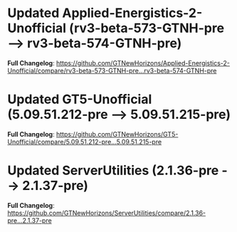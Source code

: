 # Updated Applied-Energistics-2-Unofficial (rv3-beta-573-GTNH-pre -->  rv3-beta-574-GTNH-pre)
**Full Changelog**: https://github.com/GTNewHorizons/Applied-Energistics-2-Unofficial/compare/rv3-beta-573-GTNH-pre...rv3-beta-574-GTNH-pre

# Updated GT5-Unofficial (5.09.51.212-pre -->  5.09.51.215-pre)
**Full Changelog**: https://github.com/GTNewHorizons/GT5-Unofficial/compare/5.09.51.212-pre...5.09.51.215-pre

# Updated ServerUtilities (2.1.36-pre -->  2.1.37-pre)
**Full Changelog**: https://github.com/GTNewHorizons/ServerUtilities/compare/2.1.36-pre...2.1.37-pre

